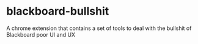 # blackboard-bullshit
A chrome extension that contains a set of tools to deal with the bullshit of Blackboard poor UI and UX
